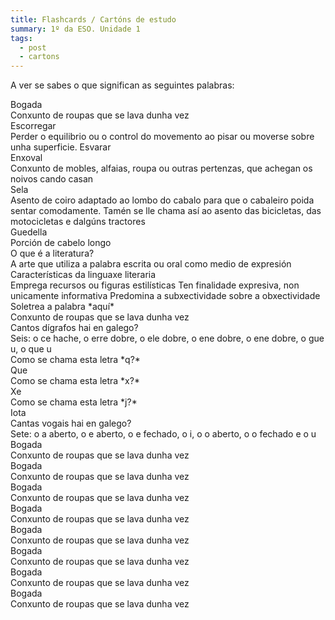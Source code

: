 ```yaml
---
title: Flashcards / Cartóns de estudo
summary: 1º da ESO. Unidade 1
tags:
  - post
  - cartons
---
```

A ver se sabes o que significan as seguintes palabras:

<e-card color="1">
  <div>Bogada</div>
  <div>Conxunto de roupas que se lava dunha vez</div>
</e-card>

<e-card color="1">
  <div>Escorregar</div>
  <div>Perder o equilibrio ou o control do movemento ao pisar ou moverse sobre unha superficie. Esvarar</div>
</e-card>

<e-card color="1">
  <div>Enxoval</div>
  <div>Conxunto de mobles, alfaias, roupa ou outras pertenzas, que achegan os noivos cando casan</div>
</e-card>

<e-card color="1">
  <div>Sela</div>
  <div>Asento de coiro adaptado ao lombo do cabalo para que o cabaleiro poida sentar comodamente. Tamén se lle chama así ao asento das bicicletas, das motocicletas e dalgúns tractores</div>
</e-card>

<e-card color="1">
  <div>Guedella</div>
  <div>Porción de cabelo longo</div>
</e-card>

<e-card color="2">
  <div>O que é a literatura?</div>
  <div>A arte que utiliza a palabra escrita ou oral como medio de expresión</div>
</e-card>

<e-card color="2">
  <div>Características da linguaxe literaria</div>
  <div>
Emprega recursos ou figuras estilísticas
Ten finalidade expresiva, non unicamente informativa
Predomina a subxectividade sobre a obxectividade
</div>
</e-card>

<e-card color="3">
  <div>Soletrea a palabra *aquí*</div>
  <div>Conxunto de roupas que se lava dunha vez</div>
</e-card>

<e-card color="3">
  <div>Cantos dígrafos hai en galego?</div>
  <div>Seis: o ce hache, o erre dobre, o ele dobre, o ene dobre, o ene dobre, o gue u, o que u</div>
</e-card>

<e-card color="3">
  <div>Como se chama esta letra *q?*</div>
  <div>Que</div>
</e-card>

<e-card color="3">
  <div>Como se chama esta letra *x?*</div>
  <div>Xe</div>
</e-card>

<e-card color="3">
  <div>Como se chama esta letra *j?*</div>
  <div>Iota</div>
</e-card>

<e-card color="3">
  <div>Cantas vogais hai en galego?</div>
  <div>Sete: o a aberto, o e aberto, o e fechado, o i, o o aberto, o o fechado e o u</div>
</e-card>

<e-card>
  <div>Bogada</div>
  <div>Conxunto de roupas que se lava dunha vez</div>
</e-card>

<e-card color="4">
  <div>Bogada</div>
  <div>Conxunto de roupas que se lava dunha vez</div>
</e-card>

<e-card color="5">
  <div>Bogada</div>
  <div>Conxunto de roupas que se lava dunha vez</div>
</e-card>

<e-card color="6">
  <div>Bogada</div>
  <div>Conxunto de roupas que se lava dunha vez</div>
</e-card>

<e-card color="7">
  <div>Bogada</div>
  <div>Conxunto de roupas que se lava dunha vez</div>
</e-card>

<e-card color="8">
  <div>Bogada</div>
  <div>Conxunto de roupas que se lava dunha vez</div>
</e-card>

<e-card color="9">
  <div>Bogada</div>
  <div>Conxunto de roupas que se lava dunha vez</div>
</e-card>

<e-card color="10">
  <div>Bogada</div>
  <div>Conxunto de roupas que se lava dunha vez</div>
</e-card>